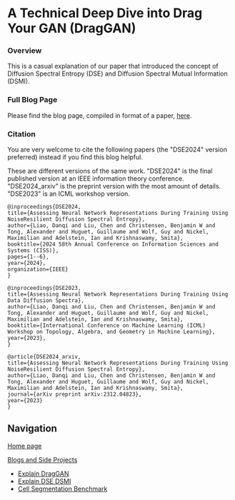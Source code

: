 # A Technical Deep Dive into Drag Your GAN (DragGAN)

### Overview
This is a casual explanation of our paper that introduced the concept of Diffusion Spectral Entropy (DSE) and Diffusion Spectral Mutual Information (DSMI).

### Full Blog Page
Please find the blog page, compiled in format of a paper, [here](https://chenliu-1996.github.io/blogs/Explain_DSE_DSMI/main.pdf).


### Citation
You are very welcome to cite the following papers (the "DSE2024" version preferred) instead if you find this blog helpful.

These are different versions of the same work. "DSE2024" is the final published version at an IEEE information
theory conference. "DSE2024_arxiv" is the preprint version with the most amount of details. "DSE2023" is an ICML workshop version.

```
@inproceedings{DSE2024,
title={Assessing Neural Network Representations During Training Using NoiseResilient Diffusion Spectral Entropy},
author={Liao, Danqi and Liu, Chen and Christensen, Benjamin W and Tong, Alexander and Huguet, Guillaume and Wolf, Guy and Nickel, Maximilian and Adelstein, Ian and Krishnaswamy, Smita},
booktitle={2024 58th Annual Conference on Information Sciences and Systems (CISS)},
pages={1--6},
year={2024},
organization={IEEE}
}

@inproceedings{DSE2023,
title={Assessing Neural Network Representations During Training Using Data Diffusion Spectra},
author={Liao, Danqi and Liu, Chen and Christensen, Benjamin W and Tong, Alexander and Huguet, Guillaume and Wolf, Guy and Nickel, Maximilian and Adelstein, Ian and Krishnaswamy, Smita},
booktitle={International Conference on Machine Learning (ICML) Workshop on Topology, Algebra, and Geometry in Machine Learning},
year={2023},
}

@article{DSE2024_arxiv,
title={Assessing Neural Network Representations During Training Using NoiseResilient Diffusion Spectral Entropy},
author={Liao, Danqi and Liu, Chen and Christensen, Benjamin W and Tong, Alexander and Huguet, Guillaume and Wolf, Guy and Nickel, Maximilian and Adelstein, Ian and Krishnaswamy, Smita},
journal={arXiv preprint arXiv:2312.04823},
year={2023}
}
```

## Navigation

[Home page](https://chenliu-1996.github.io/)

[Blogs and Side Projects](https://chenliu-1996.github.io/blogs/)
- [Explain DragGAN](https://chenliu-1996.github.io/blogs/ExplainDragGAN/)
- [Explain DSE DSMI](https://chenliu-1996.github.io/blogs/Explain_DSE_DSMI/)
- [Cell Segmentation Benchmark](https://chenliu-1996.github.io/blogs/CellSegBenchmark/)
